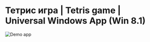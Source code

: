 # Тетрис игра | Tetris game | Universal Windows App (Win 8.1)
![Demo app](https://87vhgg-bn1305.files.1drv.com/y4mK7QFXQnTPBTzlIVJTSmJW6Itnv3d8o2CfYrhp1MOVcsXQsSMvZbFyJm-9u224blwmYdoTNUjiDjJx7rfz3IvWfVL9DeK133cDgzNw1b9BecNJzZfP07c9OtZf_0Ob-rsqmS1pgeapJZeK28H2pA9Z9afBReeRuU9oOOi-e1_1OnrYJ5Tv6v35AKqA6OUf76P9x4ZfhSzpUYPFJV-xXMdUw)
